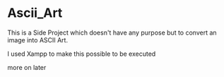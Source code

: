 # Ascii_Art
 This is a Side Project which doesn't have any purpose but to convert an image into ASCII Art.
 
 I used Xampp to make this possible to be executed

 more on later
